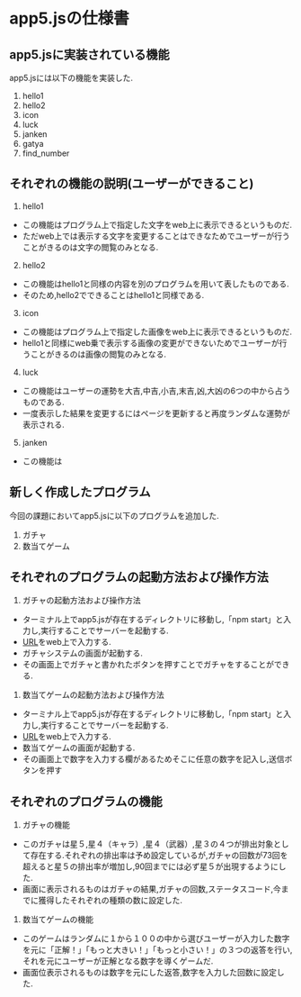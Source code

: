 # app5.jsの仕様書
## app5.jsに実装されている機能
app5.jsには以下の機能を実装した.
1. hello1
1. hello2
1. icon
1. luck
1. janken
1. gatya
1. find_number
## それぞれの機能の説明(ユーザーができること)
1. hello1
* この機能はプログラム上で指定した文字をweb上に表示できるというものだ.
* ただweb上では表示する文字を変更することはできなためでユーザーが行うことがきるのは文字の閲覧のみとなる.
2. hello2
* この機能はhello1と同様の内容を別のプログラムを用いて表したものである.
* そのため,hello2でできることはhello1と同様である.
3. icon
* この機能はプログラム上で指定した画像をweb上に表示できるというものだ.
* hello1と同様にweb乗で表示する画像の変更ができないためでユーザーが行うことがきるのは画像の閲覧のみとなる.
4. luck
* この機能はユーザーの運勢を大吉,中吉,小吉,末吉,凶,大凶の6つの中から占うものである.
* 一度表示した結果を変更するにはページを更新すると再度ランダムな運勢が表示される.
5. janken
* この機能は
## 新しく作成したプログラム
今回の課題においてapp5.jsに以下のプログラムを追加した.
1. ガチャ
1. 数当てゲーム
## それぞれのプログラムの起動方法および操作方法
1. ガチャの起動方法および操作方法
* ターミナル上でapp5.jsが存在するディレクトリに移動し,「npm start」と入力し,実行することでサーバーを起動する.
* [URL](http://localhost:8080/gatya)をweb上で入力する.
* ガチャシステムの画面が起動する.
* その画面上でガチャと書かれたボタンを押すことでガチャをすることができる.
1. 数当てゲームの起動方法および操作方法
* ターミナル上でapp5.jsが存在するディレクトリに移動し,「npm start」と入力し,実行することでサーバーを起動する.
* [URL](http://localhost:8080/find_number)をweb上で入力する.
* 数当てゲームの画面が起動する.
* その画面上で数字を入力する欄があるためそこに任意の数字を記入し,送信ボタンを押す
## それぞれのプログラムの機能
1. ガチャの機能
* このガチャは星５,星４（キャラ）,星４（武器）,星３の４つが排出対象として存在する.それぞれの排出率は予め設定しているが,ガチャの回数が73回を超えると星５の排出率が増加し,90回までには必ず星５が出現するようにした.
* 画面に表示されるものはガチャの結果,ガチャの回数,ステータスコード,今までに獲得したそれぞれの種類の数に設定した.
1. 数当てゲームの機能
* このゲームはランダムに１から１００の中から選びユーザーが入力した数字を元に「正解！」「もっと大きい！」「もっと小さい！」の３つの返答を行い,それを元にユーザーが正解となる数字を導くゲームだ.
* 画面位表示されるものは数字を元にした返答,数字を入力した回数に設定した.

